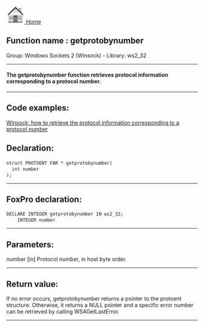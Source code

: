 [<img src="../../images/home.png"> Home ](https://github.com/VFPX/Win32API)  

## Function name : getprotobynumber
Group: Windows Sockets 2 (Winsock) - Library: ws2_32    
***  


#### The getprotobynumber function retrieves protocol information corresponding to a protocol number.
***  


## Code examples:
[Winsock: how to retrieve the protocol information corresponding to a protocol number](../../samples/sample_225.md)  

## Declaration:
```foxpro  
struct PROTOENT FAR * getprotobynumber(
  int number
);  
```  
***  


## FoxPro declaration:
```foxpro  
DECLARE INTEGER getprotobynumber IN ws2_32;
	INTEGER number  
```  
***  


## Parameters:
number 
[in] Protocol number, in host byte order.   
***  


## Return value:
If no error occurs, getprotobynumber returns a pointer to the protoent structure. Otherwise, it returns a NULL pointer and a specific error number can be retrieved by calling WSAGetLastError.  
***  

